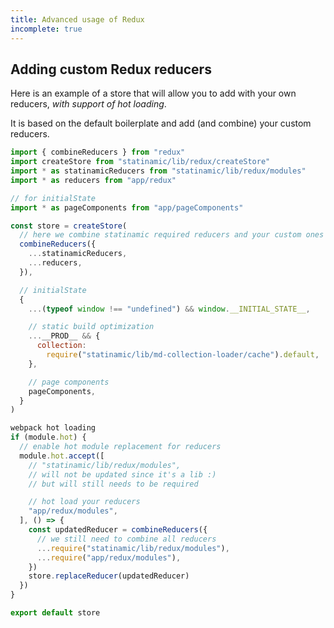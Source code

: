 ```yaml
---
title: Advanced usage of Redux
incomplete: true
---
```


## Adding custom Redux reducers

Here is an example of a store that will allow you to add
with your own reducers, _with support of hot loading_.

It is based on the default boilerplate and add (and combine) your custom
reducers.

```js
import { combineReducers } from "redux"
import createStore from "statinamic/lib/redux/createStore"
import * as statinamicReducers from "statinamic/lib/redux/modules"
import * as reducers from "app/redux"

// for initialState
import * as pageComponents from "app/pageComponents"

const store = createStore(
  // here we combine statinamic required reducers and your custom ones
  combineReducers({
    ...statinamicReducers,
    ...reducers,
  }),

  // initialState
  {
    ...(typeof window !== "undefined") && window.__INITIAL_STATE__,

    // static build optimization
    ...__PROD__ && {
      collection:
        require("statinamic/lib/md-collection-loader/cache").default,
    },

    // page components
    pageComponents,
  }
)

webpack hot loading
if (module.hot) {
  // enable hot module replacement for reducers
  module.hot.accept([
    // "statinamic/lib/redux/modules",
    // will not be updated since it's a lib :)
    // but will still needs to be required

    // hot load your reducers
    "app/redux/modules",
  ], () => {
    const updatedReducer = combineReducers({
      // we still need to combine all reducers
      ...require("statinamic/lib/redux/modules"),
      ...require("app/redux/modules"),
    })
    store.replaceReducer(updatedReducer)
  })
}

export default store
```
